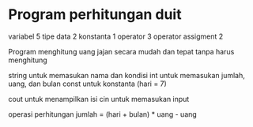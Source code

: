   # Program perhitungan duit

  variabel 5
  tipe data 2
  konstanta 1
  operator 3
  operator assigment 2

  Program menghitung uang jajan secara mudah dan tepat tanpa harus menghitung

  string untuk memasukan nama dan kondisi
  int untuk memasukan jumlah, uang, dan bulan
  const untuk konstanta (hari = 7)

  cout untuk menampilkan isi
  cin untuk memasukan input

  operasi perhitungan
  jumlah = (hari + bulan) * uang - uang
